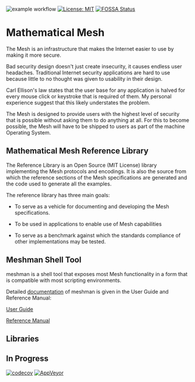 
![example workflow](https://github.com/hallambaker/Mathematical-Mesh/actions/workflows/dotnet-core.yml/badge.svg)
[![License: MIT](https://img.shields.io/badge/License-MIT-yellow.svg)](https://opensource.org/licenses/MIT)
[![FOSSA Status](https://app.fossa.com/api/projects/git%2Bgithub.com%2Fcodecov%2Fexample-csharp.svg?type=shield)](https://app.fossa.com/projects/git%2Bgithub.com%2Fcodecov%2Fexample-csharp?ref=badge_shield)

# Mathematical Mesh 

The Mesh is an infrastructure that makes the Internet easier to use by
making it more secure.

Bad security design doesn't just create insecurity, it causes endless user 
headaches. Traditional Internet security applications are hard to use because
little to no thought was given to usability in their design.

Carl Ellison's law states that the user base for any application is halved for
every mouse click or keystroke that is required of them. My personal experience
suggest that this likely understates the problem.

The Mesh is designed to provide users with the highest level of security that
is possible without asking them to do anything at all. For this to become 
possible, the Mesh will have to be shipped to users as part of the machine 
Operating System.

## Mathematical Mesh Reference Library

The Reference Library is an Open Source (MIT License) library implementing
the Mesh protocols and encodings. It is also the source from which the 
reference sections of the Mesh specifications are generated and the code
used to generate all the examples.

The reference library has three main goals:

* To serve as a vehicle for documenting and developing the Mesh specifications.

* To be used in applications to enable use of Mesh capabilities

* To serve as a benchmark against which the standards compliance of other
implementations may be tested.

## Meshman Shell Tool

meshman is a shell tool that exposes most Mesh functionality in
a form that is compatible with most scripting environments.

Detailed [documentation](https://github.com/hallambaker/Mathematical-Mesh/tree/master/Web) of meshman is given in the 
User Guide and Reference Manual:

[User Guide](https://github.com/hallambaker/Mathematical-Mesh/tree/master/Web/Guide)

[Reference Manual](https://github.com/hallambaker/Mathematical-Mesh/tree/master/Web)

## Libraries



## In Progress

[![codecov](https://codecov.io/gh/codecov/example-csharp/branch/master/graph/badge.svg)](https://codecov.io/gh/codecov/example-csharp)
[![AppVeyor](https://img.shields.io/appveyor/ci/stevepeak/example-csharp.svg)](https://ci.appveyor.com/project/stevepeak/example-csharp/branch/master)